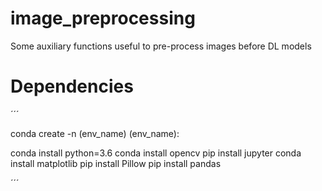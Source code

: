 # image_preprocessing
Some auxiliary functions useful to pre-process images before DL models
# Dependencies

 ´´´
 
 conda create -n (env_name)
(env_name):

conda install python=3.6
conda install opencv
pip install jupyter 
conda install matplotlib
pip install Pillow
pip install pandas


 ´´´
